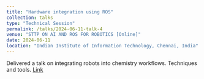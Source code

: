 ```yaml
---
title: "Hardware integration using ROS"
collection: talks
type: "Technical Session"
permalink: /talks/2024-06-11-talk-4
venue: "STTP ON AI AND ROS FOR ROBOTICS [Online]"
date: 2024-06-11
location: "Indian Institute of Information Technology, Chennai, India"
---
```

Delivered a talk on integrating robots into chemistry workflows. Techniques and tools. [Link](https://old.iiitdm.ac.in/img/Events/2024/Brochure%20STTP%20on%20AI%20and%20ROS%20for%20Robotics%20June%202024%20R1.pdf)
